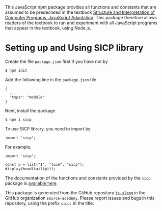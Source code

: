This JavaScript npm package provides all functions and constants that are assumed to be predeclared in the textbook [Structure and Interpretation of Computer Programs, JavaScript Adaptation](https://source-academy.github.io/interactive-sicp). This package therefore allows readers of the textbook to run and experiment with all JavaScript programs that appear in the textbook, using Node.js.

Setting up and Using SICP library
=================================

Create the file `package.json` first if you have not by
``` {.}
$ npm init
```
Add the following line in the `package.json` file
``` {.}
{
  ...
  "type": "module"
}  
```
Next, install the package
``` {.}
$ npm i sicp
```
To use SICP library, you need to import by 
``` {.}
import 'sicp';
```
For example,
``` {.}
import 'sicp';

const p = list("I", "love", "sicp");
display(head(tail(p)));
```
The documentation of the functions and constants provided by the `sicp` package is
[available here](https://source-academy.github.io/source/source_4/global.html).

This package is generated from the GitHub repository [`js-slang`](https://github.com/source-academy/js-slang) in the GitHub organization `source-academy`. Please report issues and bugs in this repository, using the prefix `sicp:` in the title.